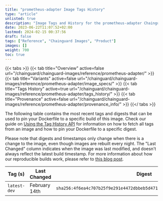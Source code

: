 ```yaml
---
title: "prometheus-adapter Image Tags History"
type: "article"
unlisted: true
description: "Image Tags and History for the prometheus-adapter Chainguard Image"
date: 2023-06-22T11:07:52+02:00
lastmod: 2024-02-15 00:37:56
draft: false
tags: ["Reference", "Chainguard Images", "Product"]
images: []
weight: 700
toc: true
---
```


{{< tabs >}}
{{< tab title="Overview" active=false url="/chainguard/chainguard-images/reference/prometheus-adapter/" >}}
{{< tab title="Variants" active=false url="/chainguard/chainguard-images/reference/prometheus-adapter/image_specs/" >}}
{{< tab title="Tags History" active=true url="/chainguard/chainguard-images/reference/prometheus-adapter/tags_history/" >}}
{{< tab title="Provenance" active=false url="/chainguard/chainguard-images/reference/prometheus-adapter/provenance_info/" >}}
{{</ tabs >}}

The following table contains the most recent tags and digests that can be used to pin your Dockerfile to a specific build of this image. Check our guide on [Using the Tag History API](/chainguard/chainguard-images/using-the-tag-history-api/) for information on how to fetch all tags from an image and how to pin your Dockerfile to a specific digest.

Please note that digests and timestamps only change when there is a change to the image, even though images are rebuilt every night. The "Last Changed" column indicates when the image was last modified, and doesn't always reflect the latest build timestamp. For more information about how our reproducible builds work, please refer to [this blog post](https://www.chainguard.dev/unchained/reproducing-chainguards-reproducible-image-builds).

| Tag (s)       | Last Changed  | Digest                                                                    |
|---------------|---------------|---------------------------------------------------------------------------|
|  `latest-dev` | February 14th | `sha256:4f6ea4c707b25f9e291e4472dbbeb5d47184b74efb62c7ede81a00b688d2a4fb` |

